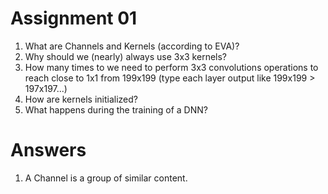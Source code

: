 # Assignment 01

1. What are Channels and Kernels (according to EVA)?
2. Why should we (nearly) always use 3x3 kernels?
3. How many times to we need to perform 3x3 convolutions operations to reach close to 1x1 from 199x199 (type each layer output like 199x199 > 197x197...)
4. How are kernels initialized? 
5. What happens during the training of a DNN?

# Answers

1. A Channel is a group of similar content.